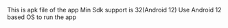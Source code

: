 This is apk file of the app
Min Sdk support is 32(Android 12)
Use Android 12 based OS to run the app
